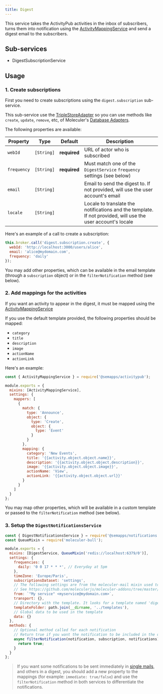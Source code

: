 ```yaml
---
title: Digest
---
```


This service takes the ActivityPub activities in the inbox of subscribers, turns them into notification using the [ActivityMappingService](../activitypub/activity-mapping.md) and send a digest email to the subscribers.

## Sub-services

- DigestSubscriptionService

## Usage

### 1. Create subscriptions

First you need to create subscriptions using the `digest.subscription` sub-service.

This sub-service use the [TripleStoreAdapter](../triplestore) so you can use methods like `create`, `update`, `remove`, etc, of Moleculer's [Database Adapters](https://moleculer.services/docs/0.14/moleculer-db.html).

The following properties are available:

| Property    | Type       | Default      | Description                                                                                                 |
|-------------|------------|--------------|-------------------------------------------------------------------------------------------------------------|
| `webId`     | `[String]` | **required** | URL of actor who is subscribed                                                                              |
| `frequency` | `[String]` | **required** | Must match one of the `DigestService` `frequency` settings (see below)                                      |
| `email`     | `[String]` |              | Email to send the digest to. If not provided, will use the user account's email                             |
| `locale`    | `[String]` |              | Locale to translate the notifications and the template. If not provided, will use the user account's locale |

Here's an example of a call to create a subscription:

```js
this.broker.call('digest.subscription.create', {
  webId: 'http://localhost:3000/users/alice',
  email: 'alice@mydomain.com',
  frequency: 'daily'
});
```

You may add other properties, which can be available in the email template (through a `subscription` object) or in the `filterNotification` method (see below).


### 2. Add mappings for the activities

If you want an activity to appear in the digest, it must be mapped using the [ActivityMappingService](../activitypub/activity-mapping.md)

If you use the default template provided, the following properties should be mapped:

- `category`
- `title`
- `description`
- `image`
- `actionName` 
- `actionLink`

Here's an example:

```js
const { ActivityMappingService } = require('@semapps/activitypub');

module.exports = {
  mixins: [ActivityMappingService],
  settings: {
    mappers: [
      {
        match: {
          type: 'Announce',
          object: {
            type: 'Create',
            object: {
              type: 'Event'
            }
          }
        },
        mapping: {
          category: 'New Events',
          title: '{{activity.object.object.name}}',
          description: '{{activity.object.object.description}}',
          image: '{{activity.object.object.image}}',
          actionName: 'View',
          actionLink: '{{activity.object.object.url}}'
        }
      }
    ]
  }
};
```

You may map other properties, which will be available in a custom template or passed to the `filterNotification` method (see below).


### 3. Setup the `DigestNotificationsService`

```js
const { DigestNotificationsService } = require('@semapps/notifications');
const QueueMixin = require('moleculer-bull');

module.exports = {
  mixins: [DigestService, QueueMixin('redis://localhost:6379/0')],
  settings: {
    frequencies: {
      daily: '0 0 17 * * *', // Everyday at 5pm
    },
    timeZone: 'Europe/Paris',
    subscriptionsDataset: 'settings',
    // The following settings are from the moleculer-mail mixin used to send emails
    // See https://github.com/moleculerjs/moleculer-addons/tree/master/packages/moleculer-mail
    from: `"My service" <myservice@mydomain.com>`,
    transport: {},
    // Directory with the template. It looks for a template named 'digest'
    templateFolder: path.join(__dirname, '../templates'),
    // Global data to be used in the template
    data: {}
  },
  methods: {
    // Optional method called for each notification
    // Return true if you want the notification to be included in the digest
    async filterNotification(notification, subscription, notifications) {
      return true;
    }
  }
};
```

> If you want some notifications to be sent immediately in [single mails](./single-mail.md), and others in a digest, you should add a new property to the mappings (for example: `immediate: true/false`) and use the `filterNotification` method in both services to differentiate the notifications.
